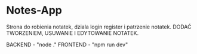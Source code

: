 # Notes-App
Strona do robienia notatek, dziala login register i patrzenie notatek.
DODAĆ TWORZENIEM, USUWANIE I EDYTOWANIE NOTATEK.

BACKEND - "node ."
FRONTEND - "npm run dev"